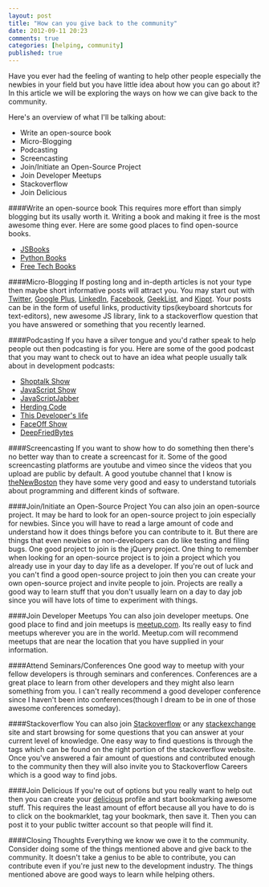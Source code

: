 ```yaml
---
layout: post
title: "How can you give back to the community"
date: 2012-09-11 20:23
comments: true
categories: [helping, community]
published: true
---
```



Have you ever had the feeling of wanting to help other people especially the newbies in your field but
you have little idea about how you can go about it?
In this article we will be exploring the ways on how we can give back to the community.

Here's an overview of what I'll be talking about:

 * Write an open-source book
 * Micro-Blogging
 * Podcasting
 * Screencasting
 * Join/Initiate an Open-Source Project
 * Join Developer Meetups
 * Stackoverflow
 * Join Delicious
 

####Write an open-source book
This requires more effort than simply blogging but its usally worth it. 
Writing a book and making it free is the most awesome thing ever. 
Here are some good places to find open-source books.
 
 * [JSBooks](http://jsbooks.revolunet.com/)
 * [Python Books](http://pythonbooks.revolunet.com/)
 * [Free Tech Books](http://www.freetechbooks.com/)


####Micro-Blogging
If posting long and in-depth articles is not your type then maybe short informative posts will attract you.
You may start out with [Twitter](twitter.com), [Google Plus](plus.google.com), [LinkedIn](linkedin.com), [Facebook](https://www.facebook.com/), [GeekList](http://geekli.st/), and [Kippt](https://kippt.com). 
Your posts can be in the form of useful links, productivity tips(keyboard shortcuts for text-editors), 
new awesome JS library, link to a stackoverflow question that you have answered or something that you recently learned.


####Podcasting
If you have a silver tongue and you'd rather speak to help people out then podcasting is for you.
Here are some of the good podcast that you may want to check out to have an idea what people usually talk about in development podcasts:

 * [Shoptalk Show](http://shoptalkshow.com/)
 * [JavaScript Show](http://javascriptshow.com/)
 * [JavaScriptJabber](http://javascriptjabber.com/)
 * [Herding Code](http://herdingcode.com/)
 * [This Developer's life](http://thisdeveloperslife.com/)
 * [FaceOff Show](http://faceoffshow.com/)
 * [DeepFriedBytes](http://deepfriedbytes.com/)


####Screencasting
If you want to show how to do something then there's no better way than to create a screencast for it. 
Some of the good screencasting platforms are youtube and vimeo since the videos that you upload are public by default.
A good youtube channel that I know is [theNewBoston](http://youtube.com/thenewboston) they have some very good and easy to understand tutorials about programming and different kinds of software.


####Join/Initiate an Open-Source Project
You can also join an open-source project. It may be hard to look for an open-source project to join especially for newbies.
Since you will have to read a large amount of code and understand how it does things before you can contribute to it. 
But there are things that even newbies or non-developers can do like testing and filing bugs. One good project to join is the jQuery project. 
One thing to remember when looking for an open-source project is to join a project which you already use in your day to day life as a developer.
If you're out of luck and you can't find a good open-source project to join then you can create your own open-source project and invite people to join. 
Projects are really a good way to learn stuff that you don't usually learn on a day to day job since you will have 
lots of time to experiment with things.


####Join Developer Meetups
You can also join developer meetups. One good place to find and join meetups is [meetup.com](meetup.com). 
Its really easy to find meetups wherever you are in the world. 
Meetup.com will recommend meetups that are near the location that you have supplied in your information.


####Attend Seminars/Conferences
One good way to meetup with your fellow developers is through seminars and conferences. 
Conferences are a great place to learn from other developers and they might also learn something from you. 
I can't really recommend a good developer conference since I haven't been into conferences(though I dream to be in one of those awesome conferences someday).


####Stackoverflow
You can also join [Stackoverflow](http://stackoverflow.com/) or any [stackexchange](http://stackexchange.com/) site and start browsing for some questions that you can answer at your current level of knowledge. 
One easy way to find questions is through the tags which can be found on the right portion of the stackoverflow website. 
Once you've answered a fair amount of questions and contributed enough to the community then they will also invite you to Stackoverflow Careers which is a good way to find jobs.


####Join Delicious
If you're out of options but you really want to help out then you can create your [delicious](http://delicious.com) profile and start bookmarking awesome stuff. 
This requires the least amount of effort because all you have to do is to click on the bookmarklet, tag your bookmark, then save it.
Then you can post it to your public twitter account so that people will find it.


####Closing Thoughts
Everything we know we owe it to the community. 
Consider doing some of the things mentioned above and give back to the community.
It doesn't take a genius to be able to contribute, you can contribute even if you're just 
new to the development industry. The things mentioned above are good ways to learn while helping others.